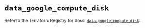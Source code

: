# `data_google_compute_disk`

Refer to the Terraform Registry for docs: [`data_google_compute_disk`](https://registry.terraform.io/providers/hashicorp/google/6.10.0/docs/data-sources/compute_disk).
